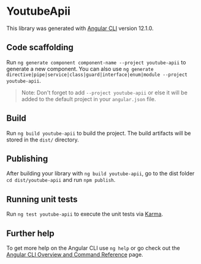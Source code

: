 # YoutubeApii

This library was generated with [Angular CLI](https://github.com/angular/angular-cli) version 12.1.0.

## Code scaffolding

Run `ng generate component component-name --project youtube-apii` to generate a new component. You can also use `ng generate directive|pipe|service|class|guard|interface|enum|module --project youtube-apii`.
> Note: Don't forget to add `--project youtube-apii` or else it will be added to the default project in your `angular.json` file. 

## Build

Run `ng build youtube-apii` to build the project. The build artifacts will be stored in the `dist/` directory.

## Publishing

After building your library with `ng build youtube-apii`, go to the dist folder `cd dist/youtube-apii` and run `npm publish`.

## Running unit tests

Run `ng test youtube-apii` to execute the unit tests via [Karma](https://karma-runner.github.io).

## Further help

To get more help on the Angular CLI use `ng help` or go check out the [Angular CLI Overview and Command Reference](https://angular.io/cli) page.
